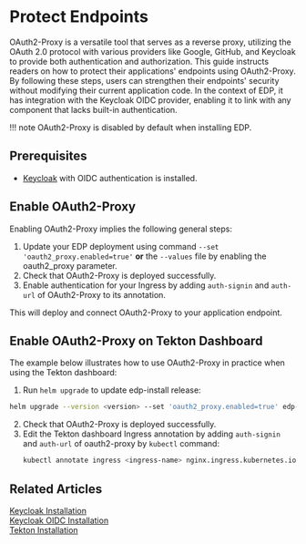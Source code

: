 # Protect Endpoints

OAuth2-Proxy is a versatile tool that serves as a reverse proxy, utilizing the OAuth 2.0 protocol with various providers like Google, GitHub, and Keycloak to provide both authentication and authorization.
This guide instructs readers on how to protect their applications' endpoints using OAuth2-Proxy.
By following these steps, users can strengthen their endpoints' security without modifying their current application code.
In the context of EDP, it has integration with the Keycloak OIDC provider, enabling it to link with any component that lacks built-in authentication.

!!! note
    OAuth2-Proxy is disabled by default when installing EDP.

## Prerequisites

* [Keycloak](install-keycloak.md) with OIDC authentication is installed.

## Enable OAuth2-Proxy

Enabling OAuth2-Proxy implies the following general steps:

1. Update your EDP deployment using command `--set 'oauth2_proxy.enabled=true'` **or** the `--values` file by enabling the oauth2_proxy parameter.
2. Check that OAuth2-Proxy is deployed successfully.
3. Enable authentication for your Ingress by adding `auth-signin` and `auth-url` of OAuth2-Proxy to its annotation.<br>

This will deploy and connect OAuth2-Proxy to your application endpoint.

## Enable OAuth2-Proxy on Tekton Dashboard

The example below illustrates how to use OAuth2-Proxy in practice when using the Tekton dashboard:

1. Run `helm upgrade` to update edp-install release:
```bash
helm upgrade --version <version> --set 'oauth2_proxy.enabled=true' edp-install --namespace <edp-project>
```
2. Check that OAuth2-Proxy is deployed successfully.
3. Edit the Tekton dashboard Ingress annotation by adding `auth-signin` and `auth-url` of oauth2-proxy by `kubectl` command:
   ```bash
   kubectl annotate ingress <ingress-name> nginx.ingress.kubernetes.io/auth-signin='https://<oauth-ingress-host>/oauth2/start?rd=https://$host$request_uri' nginx.ingress.kubernetes.io/auth-url='http://<oauth-service-name>.<edp-project>.svc.cluster.local:8080/oauth2/auth'
   ```
## Related Articles
[Keycloak Installation](install-keycloak.md)<br>
[Keycloak OIDC Installation](configure-keycloak-oidc-eks.md)<br>
[Tekton Installation](install-tekton.md)<br>
